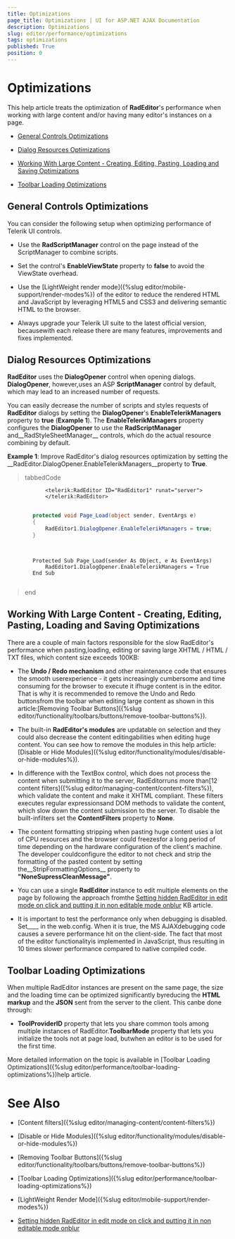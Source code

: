 ```yaml
---
title: Optimizations
page_title: Optimizations | UI for ASP.NET AJAX Documentation
description: Optimizations
slug: editor/performance/optimizations
tags: optimizations
published: True
position: 0
---
```


# Optimizations



This help article treats the optimization of __RadEditor__'s performance when working with large content and/or having many editor's instances on a page.

* [General Controls Optimizations](#general-controls-optimizations)

* [Dialog Resources Optimizations](#dialog-resources-optimizations)

* [Working With Large Content - Creating, Editing, Pasting, Loading and Saving Optimizations](#working-with-large-content---creating,-editing,-pasting,-loading-and-saving-optimizations)

* [Toolbar Loading Optimizations](#toolbar-loading-optimizations)

## General Controls Optimizations

You can consider the following setup when optimizing performance of Telerik UI controls.

* Use the __RadScriptManager__ control on the page instead of the ScriptManager to combine scripts.

* Set the control's __EnableViewState__ property to __false__ to avoid the ViewState overhead.

* Use the [LightWeight render mode]({%slug editor/mobile-support/render-modes%}) of the editor to reduce the rendered HTML and JavaScript by leveraging HTML5 and CSS3 and delivering semantic HTML to the browser.

* Always upgrade your Telerik UI suite to the latest official version, becausewith each release there are many features, improvements and fixes implemented.

## Dialog Resources Optimizations

__RadEditor__ uses the __DialogOpener__ control when opening dialogs. __DialogOpener__, however,uses an ASP __ScriptManager__ control by default, which may lead to an increased number of requests.

You can easily decrease the number of scripts and styles requests of __RadEditor__ dialogs by setting the __DialogOpener__'s __EnableTelerikManagers__ property to __true__ (__Example 1__). The __EnableTelerikManagers__ property configures the __DialogOpener__ to use the __RadScriptManager__ and__RadStyleSheetManager__ controls, which do the actual resource combining by default.

__Example 1__: Improve RadEditor's dialog resources optimization by setting the __RadEditor.DialogOpener.EnableTelerikManagers__property to __True__.

>tabbedCode

````ASPNET
			<telerik:RadEditor ID="RadEditor1" runat="server">
			</telerik:RadEditor>
````



````C#
	
		protected void Page_Load(object sender, EventArgs e)
		{
			RadEditor1.DialogOpener.EnableTelerikManagers = true;
		}
	
````



````VB
	
	    Protected Sub Page_Load(sender As Object, e As EventArgs)
	        RadEditor1.DialogOpener.EnableTelerikManagers = True
	    End Sub
	
````


>end

## Working With Large Content - Creating, Editing, Pasting, Loading and Saving Optimizations

There are a couple of main factors responsible for the slow RadEditor's performance when pasting,loading, editing or saving large XHTML / HTML / TXT files, which content size exceeds 100KB:

* The __Undo / Redo mechanism__ and other maintenance code that ensures the smooth userexperience - it gets increasingly cumbersome and time consuming for the browser to execute it ifhuge content is in the editor. That is why it is recommended to remove the Undo and Redo buttonsfrom the toolbar when editing large content as shown in this article:[Removing Toolbar Buttons]({%slug editor/functionality/toolbars/buttons/remove-toolbar-buttons%}).

* The built-in __RadEditor's modules__ are updatable on selection and they could also decrease the content editingabilities when editing huge content. You can see how to remove the modules in this help article:[Disable or Hide Modules]({%slug editor/functionality/modules/disable-or-hide-modules%}).

* In difference with the TextBox control, which does not process the content when submitting it to the server, RadEditorruns more than[12 content filters]({%slug editor/managing-content/content-filters%}), which validate the content and make it XHTML compliant. These filters executes regular expressionsand DOM methods to validate the content, which slow down the content submission to the server. To disable the built-infilters set the __ContentFilters__ property to __None__.

* The content formatting stripping when pasting huge content uses a lot of CPU resources and the browser could freezesfor a long period of time depending on the hardware configuration of the client's machine. The developer couldconfigure the editor to not check and strip the formatting of the pasted content by setting the__StripFormattingOptions__ property to __"NoneSupressCleanMessage"__.

* You can use a single __RadEditor__ instance to edit multiple elements on the page by following the approach fromthe [Setting hidden RadEditor in edit mode on click and putting it in non editable mode onblur](http://www.telerik.com/support/kb/aspnet-ajax/details/setting-hidden-radeditor-in-edit-mode-on-click-and-putting-it-in-non-editable-mode-onblur) KB article.

* It is important to test the performance only when debugging is disabled. Set__<compilation debug="false" />__ in the web.config. When it is true, the MS AJAXdebugging code causes a severe performance hit on the client-side. The fact that most of the editor functionalityis implemented in JavaScript, thus resulting in 10 times slower performance compared to native compiled code.

## Toolbar Loading Optimizations

When multiple RadEditor instances are present on the same page, the size and the loading time can be optimized significantly byreducing the __HTML markup__ and the __JSON__ sent from the server to the client. This canbe done through:

* __ToolProviderID__ property that lets you share common tools among multiple instances of RadEditor.__ToolbarMode__ property that lets you initialize the tools not at page load, butwhen an editor is to be used for the first time.

More detailed information on the topic is available in [Toolbar Loading Optimizations]({%slug editor/performance/toolbar-loading-optimizations%})help article.

# See Also

 * [Content filters]({%slug editor/managing-content/content-filters%})

 * [Disable or Hide Modules]({%slug editor/functionality/modules/disable-or-hide-modules%})

 * [Removing Toolbar Buttons]({%slug editor/functionality/toolbars/buttons/remove-toolbar-buttons%})

 * [Toolbar Loading Optimizations]({%slug editor/performance/toolbar-loading-optimizations%})

 * [LightWeight Render Mode]({%slug editor/mobile-support/render-modes%})

 * [Setting hidden RadEditor in edit mode on click and putting it in non editable mode onblur](http://www.telerik.com/support/kb/aspnet-ajax/details/setting-hidden-radeditor-in-edit-mode-on-click-and-putting-it-in-non-editable-mode-onblur)
